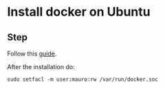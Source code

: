 # Install docker on Ubuntu

## Step
Follow this [guide](https://noviello.it/come-installare-e-configurare-docker-su-ubuntu-20-04-lts/).

After the installation do:

```shell
sudo setfacl -m user:mauro:rw /var/run/docker.soc
```
